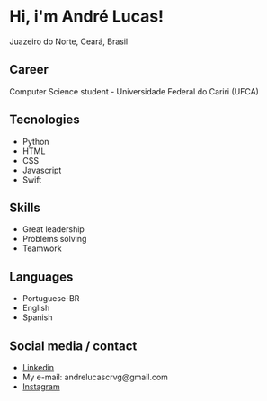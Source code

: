 <h1>Hi, i'm André Lucas!</h1>

Juazeiro do Norte, Ceará, Brasil

## Career

Computer Science student - Universidade Federal do Cariri (UFCA)

## Tecnologies
<ul>
  <li>Python</li>
  <li>HTML</li>
  <li>CSS</li>
  <li>Javascript</li>
  <li>Swift</li>
</ul>

## Skills

<ul>
  <li>Great leadership</li>
  <li>Problems solving</li>
  <li>Teamwork</li>
</ul>

## Languages

<ul>
  <li>Portuguese-BR</li>
  <li>English</li>
  <li>Spanish</li>
</ul>

## Social media / contact

<ul>
  <li><a href='https://www.linkedin.com/in/andré-lima-6a03a6304/'>Linkedin</a></li>
  <li>My e-mail: andrelucascrvg@gmail.com</li>
  <li><a href='https://www.instagram.com/lucascrvg23/'>Instagram</a></li>
</ul>
